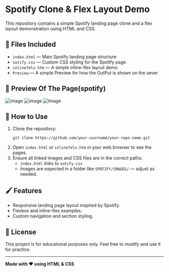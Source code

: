 <h1>Spotify Clone & Flex Layout Demo</h1>

  <p>This repository contains a simple Spotify landing page clone and a flex layout demonstration using HTML and CSS.</p>

  <h2>📂 Files Included</h2>
  <ul>
    <li><code>index.html</code> — Main Spotify landing page structure</li>
    <li><code>sotify.css</code> — Custom CSS styling for the Spotify page</li>
    <li><code>inlinefelx.htm</code> — A simple inline-flex layout demo</li>
    <li><code>Preview</code> — A simple Preview for how the OutPut is shown on the sever</li>
  </ul>

  ## 📸 Preview Of The Page(spotify)
  ![image](https://github.com/user-attachments/assets/2d2429f3-e2f4-4792-8f4c-6ef9d734d12c)
  ![image](https://github.com/user-attachments/assets/7d028efb-f0dc-40ba-b959-43af5e915e32)
  ![Image](https://github.com/user-attachments/assets/edcf71f7-a28f-4589-8841-61e7511f37dd)
  
 <h2>🚀 How to Use</h2>
  <ol>
    <li>Clone the repository:
      <pre><code>git clone https://github.com/your-username/your-repo-name.git</code></pre>
    </li>
    <li>Open <code>index.html</code> or <code>inlinefelx.htm</code> in your web browser to see the pages.</li>
    <li>Ensure all linked images and CSS files are in the correct paths:
      <ul>
        <li><code>index.html</code> links to <code>sotify.css</code></li>
        <li>Images are expected in a folder like <code>SPOTIFY/IMAGES/</code> — adjust as needed.</li>
      </ul>
    </li>
  </ol>

  <h2>🖌️ Features</h2>
  <ul>
    <li>Responsive landing page layout inspired by Spotify.</li>
    <li>Flexbox and inline-flex examples.</li>
    <li>Custom navigation and section styling.</li>
  </ul>

  <h2>📄 License</h2>
  <p>This project is for educational purposes only.  
  Feel free to modify and use it for practice.</p>

  <hr/>
  <p><strong>Made with ❤️ using HTML & CSS</strong></p>
 
